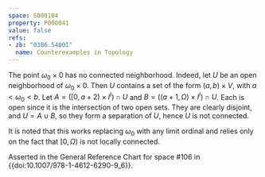 ```yaml
---
space: S000104
property: P000041
value: false
refs:
- zb: "0386.54001"
  name: Counterexamples in Topology
---
```


The point $\omega_0\times 0$ has no connected neighborhood.  Indeed, let $U$ be an open neighborhood of $\omega_0\times 0$.  Then $U$ contains a set of the form $(a,b)\times V$, with $a < \omega_0 < b$.  Let $A=([0,a+2)\times I^I)\cap U$ and $B=((a+1,\Omega)\times I^I)\cap U$.  Each is open since it is the intersection of two open sets.  They are clearly disjoint, and $U=A\cup B$, so they form a separation of $U$, hence $U$ is not connected.  

It is noted that this works replacing $\omega_0$ with any limit ordinal and relies only on the fact that $[0,\Omega)$ is not locally connected.

Asserted in the General Reference Chart for space #106 in
{{doi:10.1007/978-1-4612-6290-9_6}}.
